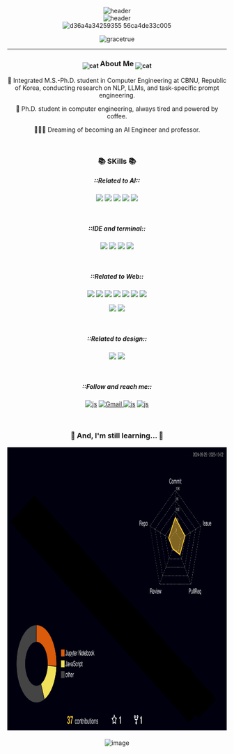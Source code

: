 <div align = center>    
  
  ![header](https://capsule-render.vercel.app/api?type=transparent&color=auto&height=30&section=header&text=Happy%20coding,%20always!🩶&fontSize=20&fontColor=a9a9a9)      
  ![header](https://capsule-render.vercel.app/api?type=speech&color=ffffff&height=80&section=header&text=I'm%20Eun-Jin%20Kim,%20powered%20by%20coffee☕&fontSize=40&fontColor=a77e57)       
  ![d36a4a34259355 56ca4de33c005](https://github.com/user-attachments/assets/9f3ceed1-c2f2-4df4-8be6-75cc904572f1)     
  
  <p align="center"> <img src="https://komarev.com/ghpvc/?username=gracetrue&label=Profile%20views&color=0e75b6&style=flat" alt="gracetrue" /> </p>

--------------------------------------------

</div>

<div align="center">
  
### <sub> <img src="https://github.com/user-attachments/assets/add21248-456c-4b89-badd-bb04deecf0dc" alt="cat" height="30"> </sub> About Me <sub> <img src="https://github.com/user-attachments/assets/add21248-456c-4b89-badd-bb04deecf0dc" alt="cat" height="30"> </sub>   

🌟 Integrated M.S.-Ph.D. student in Computer Engineering at CBNU, Republic of Korea, conducting research on NLP, LLMs, and task-specific prompt engineering.

🚀 Ph.D. student in computer engineering, always tired and powered by coffee.

👩🏻‍💻 Dreaming of becoming an AI Engineer and professor.


</div>

<div align="center">

<br>


### 📚 SKills 📚

##### ::Related to AI::

<img src="https://img.shields.io/badge/Python-3776AB?style=for-the-badge&logo=python&logoColor=white"> <img src="https://img.shields.io/badge/TensorFlow-FF6F00?style=for-the-badge&logo=tensorflow&logoColor=white"> <img src="https://img.shields.io/badge/Weights_&_Biases-FFBE00?style=for-the-badge&logo=WeightsAndBiases&logoColor=white"> <img src="https://img.shields.io/badge/Linux-FCC624?style=for-the-badge&logo=linux&logoColor=black"> <img src="https://img.shields.io/badge/docker-%230db7ed.svg?style=for-the-badge&logo=docker&logoColor=white"> 

<br>

##### ::IDE and terminal::

<img src="https://img.shields.io/badge/GIT-E44C30?style=for-the-badge&logo=git&logoColor=white"> <img src="https://img.shields.io/badge/Visual_Studio_Code-0078D4?style=for-the-badge&logo=visual%20studio%20code&logoColor=white"> <img src="https://img.shields.io/badge/GNU%20Bash-4EAA25?style=for-the-badge&logo=GNU%20Bash&logoColor=white"> <img src="https://img.shields.io/badge/iTerm2-000000?style=for-the-badge&logo=iterm2&logoColor=white">

<br>

##### ::Related to Web::

<img src="https://img.shields.io/badge/Python-14354C?style=for-the-badge&logo=python&logoColor=white"> <img src="https://img.shields.io/badge/C%2B%2B-00599C?style=for-the-badge&logo=c%2B%2B&logoColor=white"> <img src="https://img.shields.io/badge/C-00599C?style=for-the-badge&logo=c&logoColor=white">  <img src="https://img.shields.io/badge/HTML-239120?style=for-the-badge&logo=html5&logoColor=white">  <img src="https://img.shields.io/badge/CSS-239120?&style=for-the-badge&logo=css3&logoColor=white"> <img src="https://img.shields.io/badge/JavaScript-F7DF1E?style=for-the-badge&logo=JavaScript&logoColor=white">  <img src="https://img.shields.io/badge/Node.js-43853D?style=for-the-badge&logo=node.js&logoColor=white"> 

<img src="https://img.shields.io/badge/SQLite-07405E?style=for-the-badge&logo=sqlite&logoColor=white"> <img src="https://img.shields.io/badge/Firebase-039BE5?style=for-the-badge&logo=Firebase&logoColor=white"> 

<br>

##### ::Related to design::

<img src="https://img.shields.io/badge/Adobe%20XD-470137?style=for-the-badge&logo=Adobe%20XD&logoColor=#FF61F6">  <img src="https://img.shields.io/badge/Canva-%2300C4CC.svg?&style=for-the-badge&logo=Canva&logoColor=white">  

<br>

##### ::Follow and reach me::

<a href='https://gitlab.com/dmsehd990815'>![js](https://img.shields.io/badge/GitLab-330F63?style=for-the-badge&logo=gitlab&logoColor=white)</a> <a href="mailto:dw0815@chungbuk.ac.kr"> <img src="https://img.shields.io/badge/Gmail-D14836?style=for-the-badge&logo=gmail&logoColor=white" alt="Gmail"/>
</a> <a href='https://www.instagram.com/is.honest/'>![js](https://img.shields.io/badge/Instagram-E4405F?style=for-the-badge&logo=instagram&logoColor=white)</a> <a href='https://www.linkedin.com/in/eun-jin-kim-609867376/'>![js](https://img.shields.io/badge/LinkedIn-0077B5?style=for-the-badge&logo=linkedin&logoColor=white)</a>  

<br>

### 🧐 And, I'm still learning... 🧐 

<img src="./profile-3d-contrib/profile-night-rainbow.svg" width="800" height="650">

<br>
<br>

<img width="800" height="650" alt="image" src="https://github.com/user-attachments/assets/c2fb1397-d6d6-44a5-ac8a-d098982d4439" />

</div>
